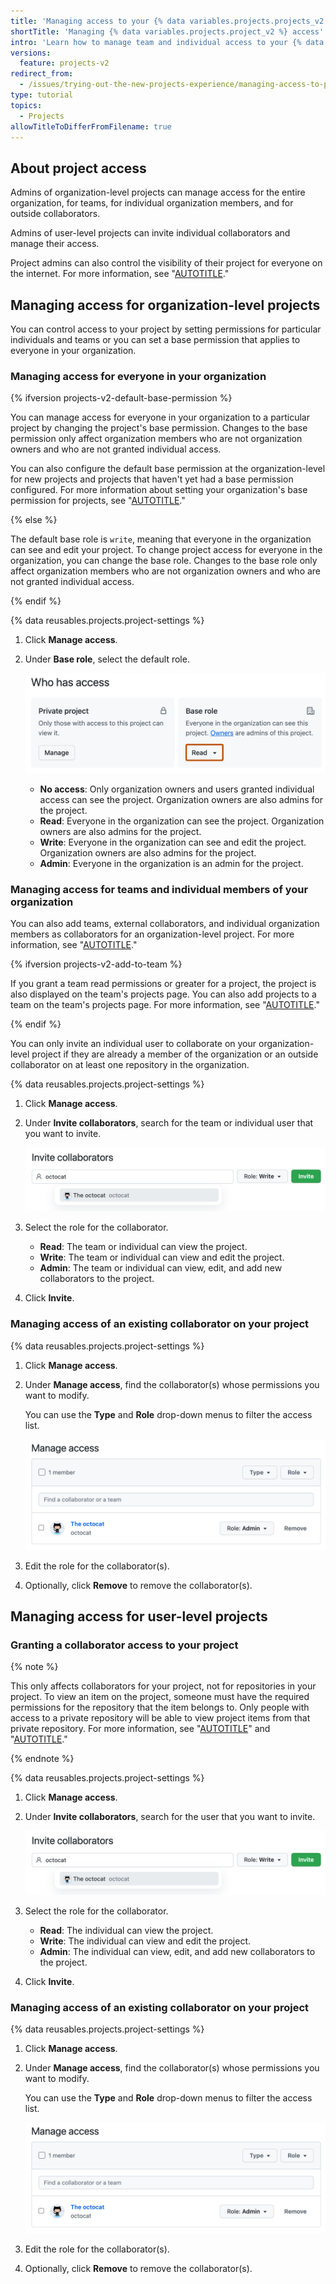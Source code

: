 ```yaml
---
title: 'Managing access to your {% data variables.projects.projects_v2 %}'
shortTitle: 'Managing {% data variables.projects.project_v2 %} access'
intro: 'Learn how to manage team and individual access to your {% data variables.projects.project_v2 %}.'
versions:
  feature: projects-v2
redirect_from:
  - /issues/trying-out-the-new-projects-experience/managing-access-to-projects
type: tutorial
topics:
  - Projects
allowTitleToDifferFromFilename: true
---
```



## About project access

Admins of organization-level projects can manage access for the entire organization, for teams, for individual organization members, and for outside collaborators.

Admins of user-level projects can invite individual collaborators and manage their access.

Project admins can also control the visibility of their project for everyone on the internet. For more information, see "[AUTOTITLE](/issues/planning-and-tracking-with-projects/managing-your-project/managing-visibility-of-your-projects)."

## Managing access for organization-level projects

You can control access to your project by setting permissions for particular individuals and teams or you can set a base permission that applies to everyone in your organization.

### Managing access for everyone in your organization

{% ifversion projects-v2-default-base-permission %}

You can manage access for everyone in your organization to a particular project by changing the project's base permission. Changes to the base permission only affect organization members who are not organization owners and who are not granted individual access.

You can also configure the default base permission at the organization-level for new projects and projects that haven't yet had a base permission configured. For more information about setting your organization's base permission for projects, see "[AUTOTITLE](/organizations/managing-organization-settings/managing-base-permissions-for-projects)."

{% else %}

The default base role is `write`, meaning that everyone in the organization can see and edit your project. To change project access for everyone in the organization, you can change the base role. Changes to the base role only affect organization members who are not organization owners and who are not granted individual access.

{% endif %}

{% data reusables.projects.project-settings %}
1. Click **Manage access**.
1. Under **Base role**, select the default role.

   ![Screenshot showing the "Who has access" settings. The dropdown for setting the base role is highlighted with an orange outline.](/assets/images/help/projects-v2/base-role.png)

   * **No access**: Only organization owners and users granted individual access can see the project. Organization owners are also admins for the project.
   * **Read**: Everyone in the organization can see the project. Organization owners are also admins for the project.
   * **Write**: Everyone in the organization can see and edit the project. Organization owners are also admins for the project.
   * **Admin**: Everyone in the organization is an admin for the project.

### Managing access for teams and individual members of your organization

You can also add teams, external collaborators, and individual organization members as collaborators for an organization-level project. For more information, see "[AUTOTITLE](/organizations/organizing-members-into-teams/about-teams)."

{% ifversion projects-v2-add-to-team %}

If you grant a team read permissions or greater for a project, the project is also displayed on the team's projects page. You can also add projects to a team on the team's projects page. For more information, see "[AUTOTITLE](/issues/planning-and-tracking-with-projects/managing-your-project/adding-your-project-to-a-team)."

{% endif %}

You can only invite an individual user to collaborate on your organization-level project if they are already a member of the organization or an outside collaborator on at least one repository in the organization.

{% data reusables.projects.project-settings %}
1. Click **Manage access**.
1. Under **Invite collaborators**, search for the team or individual user that you want to invite.

   ![Screenshot showing searching for a collaborator.](/assets/images/help/projects-v2/access-search.png)

1. Select the role for the collaborator.
   * **Read**: The team or individual can view the project.
   * **Write**: The team or individual can view and edit the project.
   * **Admin**: The team or individual can view, edit, and add new collaborators to the project.
1. Click **Invite**.

### Managing access of an existing collaborator on your project

{% data reusables.projects.project-settings %}
1. Click **Manage access**.
1. Under **Manage access**, find the collaborator(s) whose permissions you want to modify.

   You can use the **Type** and **Role** drop-down menus to filter the access list.

   ![Screenshot of the "Manage access" section. The octocat is listed as a collaborator.](/assets/images/help/projects-v2/access-find-member.png)

1. Edit the role for the collaborator(s).
1. Optionally, click **Remove** to remove the collaborator(s).

## Managing access for user-level projects

### Granting a collaborator access to your project

{% note %}

This only affects collaborators for your project, not for repositories in your project. To view an item on the project, someone must have the required permissions for the repository that the item belongs to. Only people with access to a private repository will be able to view project items from that private repository. For more information, see "[AUTOTITLE](/repositories/managing-your-repositorys-settings-and-features/managing-repository-settings/setting-repository-visibility)" and "[AUTOTITLE](/repositories/managing-your-repositorys-settings-and-features/managing-repository-settings/managing-teams-and-people-with-access-to-your-repository)."

{% endnote %}

{% data reusables.projects.project-settings %}
1. Click **Manage access**.
1. Under **Invite collaborators**, search for the user that you want to invite.

   ![Screenshot showing searching for a collaborator.](/assets/images/help/projects-v2/access-search.png)

1. Select the role for the collaborator.
   * **Read**: The individual can view the project.
   * **Write**: The individual can view and edit the project.
   * **Admin**: The individual can view, edit, and add new collaborators to the project.
1. Click **Invite**.

### Managing access of an existing collaborator on your project

{% data reusables.projects.project-settings %}
1. Click **Manage access**.
1. Under **Manage access**, find the collaborator(s) whose permissions you want to modify.

   You can use the **Type** and **Role** drop-down menus to filter the access list.

   ![Screenshot of the "Manage access" section. The octocat is listed as a collaborator.](/assets/images/help/projects-v2/access-find-member.png)

1. Edit the role for the collaborator(s).
1. Optionally, click **Remove** to remove the collaborator(s).
